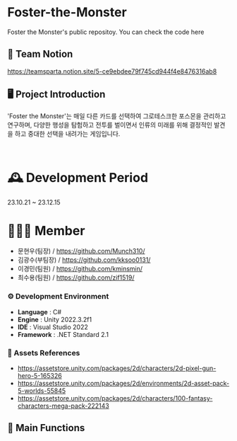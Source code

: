 # Foster-the-Monster
Foster the Monster's public repositoy. You can check the code here

## 🎇 Team Notion

https://teamsparta.notion.site/5-ce9ebdee79f745cd944f4e8476316ab8


## 🖥️ Project Introduction

'Foster the Monster'는 매일 다른 카드를 선택하여 그로테스크한 포스몬을 관리하고 연구하며, 
다양한 행성을 탐험하고 전투를 벌이면서 인류의 미래를 위해 결정적인 발견을 하고 중대한 선택을 내려가는 게임입니다.

<br>

# 🕰️ Development Period
23.10.21 ~ 23.12.15

# 🧑‍🤝‍🧑 Member
 - 문현우(팀장) / https://github.com/Munch310/
 - 김광수(부팀장) / https://github.com/kksoo0131/
 - 이경민(팀원) / https://github.com/kminsmin/
 - 최수용(팀원) / https://github.com/zif1519/

### ⚙️ Development Environment
- **Language** : C#
- **Engine** : Unity 2022.3.2f1
- **IDE** : Visual Studio 2022
- **Framework** : .NET Standard 2.1

### 📜 Assets References
- https://assetstore.unity.com/packages/2d/characters/2d-pixel-gun-hero-5-165326
- https://assetstore.unity.com/packages/2d/environments/2d-asset-pack-5-worlds-55845
- https://assetstore.unity.com/packages/2d/characters/100-fantasy-characters-mega-pack-222143

## 📌 Main Functions
